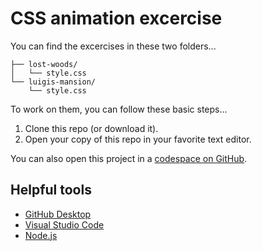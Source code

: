 # CSS animation excercise

You can find the excercises in these two folders...

```
├── lost-woods/
│   └── style.css
└── luigis-mansion/
    └── style.css
```

To work on them, you can follow these basic steps...

1. Clone this repo (or download it).
2. Open your copy of this repo in your favorite text editor.

You can also open this project in a [codespace on GitHub](https://docs.github.com/en/codespaces/developing-in-codespaces/creating-a-codespace-from-a-template#creating-a-codespace-from-a-template-repository).

## Helpful tools

* [GitHub Desktop](https://desktop.github.com)
* [Visual Studio Code](https://code.visualstudio.com)
* [Node.js](https://nodejs.org)
